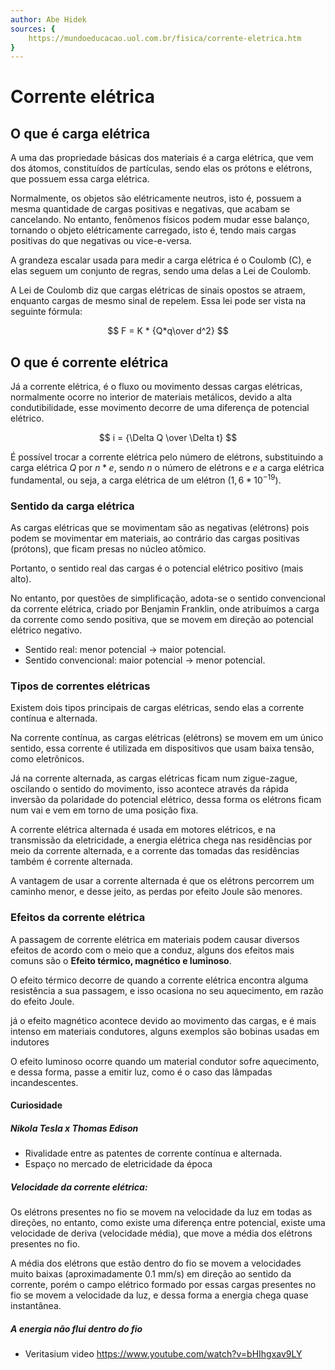 ```yaml
---
author: Abe Hidek
sources: {
    https://mundoeducacao.uol.com.br/fisica/corrente-eletrica.htm
}
---
```


# Corrente elétrica

## O que é carga elétrica

A uma das propriedade básicas dos materiais é a carga elétrica, que vem dos átomos, constituídos de partículas, sendo elas os prótons e elétrons, que possuem essa carga elétrica.

Normalmente, os objetos são elétricamente neutros, isto é, possuem a mesma quantidade de cargas positivas e negativas, que acabam se cancelando. No entanto, fenômenos físicos podem mudar esse balanço, tornando o objeto elétricamente carregado, isto é, tendo mais cargas positivas do que negativas ou vice-e-versa.

A grandeza escalar usada para medir a carga elétrica é o Coulomb (C), e elas seguem um conjunto de regras, sendo uma delas a Lei de Coulomb.

A Lei de Coulomb diz que cargas elétricas de sinais opostos se atraem, enquanto cargas de mesmo sinal de repelem. Essa lei pode ser vista na seguinte fórmula:

$$ F = K * {Q*q\over d^2} $$ 

## O que é corrente elétrica

Já a corrente elétrica, é o fluxo ou movimento dessas cargas elétricas, normalmente ocorre no interior de materiais metálicos, devido a alta condutibilidade, esse movimento decorre de uma diferença de potencial elétrico.

$$ i = {\Delta Q \over \Delta t} $$

É possível trocar a corrente elétrica pelo número de elétrons, substituindo a carga elétrica $Q$ por $n*e$, sendo $n$ o número de elétrons e $e$ a carga elétrica fundamental, ou seja, a carga elétrica de um elétron ($1,6*10^{-19}$).

### Sentido da carga elétrica

As cargas elétricas que se movimentam são as negativas (elétrons) pois podem se movimentar em materiais, ao contrário das cargas positivas (prótons), que ficam presas no núcleo atômico.

Portanto, o sentido real das cargas é o potencial elétrico positivo (mais alto).

No entanto, por questões de simplificação, adota-se o sentido convencional da corrente elétrica, criado por Benjamin Franklin, onde atribuímos a carga da corrente como sendo positiva, que se movem em direção ao potencial elétrico negativo.

- Sentido real: menor potencial → maior potencial.
- Sentido convencional: maior potencial → menor potencial.

### Tipos de correntes elétricas

Existem dois tipos principais de cargas elétricas, sendo elas a corrente contínua e alternada.

Na corrente contínua, as cargas elétricas (elétrons) se movem em um único sentido, essa corrente é utilizada em dispositivos que usam baixa tensão, como eletrônicos.

Já na corrente alternada, as cargas elétricas ficam num zigue-zague, oscilando o sentido do movimento, isso acontece através da rápida inversão da polaridade do potencial elétrico, dessa forma os elétrons ficam num vai e vem em torno de uma posição fixa.

A corrente elétrica alternada é usada em motores elétricos, e na transmissão da eletricidade, a energia elétrica chega nas residências por meio da corrente alternada, e a corrente das tomadas das residências também é corrente alternada.

A vantagem de usar a corrente alternada é que os elétrons percorrem um caminho menor, e desse jeito, as perdas por efeito Joule são menores.

### Efeitos da corrente elétrica

A passagem de corrente elétrica em materiais podem causar diversos efeitos de acordo com o meio que a conduz, alguns dos efeitos mais comuns são o **Efeito térmico, magnético e luminoso**.

O efeito térmico decorre de quando a corrente elétrica encontra alguma resistência a sua passagem, e isso ocasiona no seu aquecimento, em razão do efeito Joule.

já o efeito magnético acontece devido ao movimento das cargas, e é mais intenso em materiais condutores, alguns exemplos são bobinas usadas em indutores

O efeito luminoso ocorre quando um material condutor sofre aquecimento, e dessa forma, passe a emitir luz, como é o caso das lâmpadas incandescentes.

#### Curiosidade

##### Nikola Tesla x Thomas Edison

- Rivalidade entre as patentes de corrente contínua e alternada.
- Espaço no mercado de eletricidade da época

##### Velocidade da corrente elétrica:

Os elétrons presentes no fio se movem na velocidade da luz em todas as direções, no entanto, como existe uma diferença entre potencial, existe uma velocidade de deriva (velocidade média), que move a média dos elétrons presentes no fio.

A média dos elétrons que estão dentro do fio se movem a velocidades muito baixas (aproximadamente 0.1 mm/s) em direção ao sentido da corrente, porém o campo elétrico formado por essas cargas presentes no fio se movem a velocidade da luz, e dessa forma a energia chega quase instantânea.

##### A energia não flui dentro do fio
- Veritasium video https://www.youtube.com/watch?v=bHIhgxav9LY